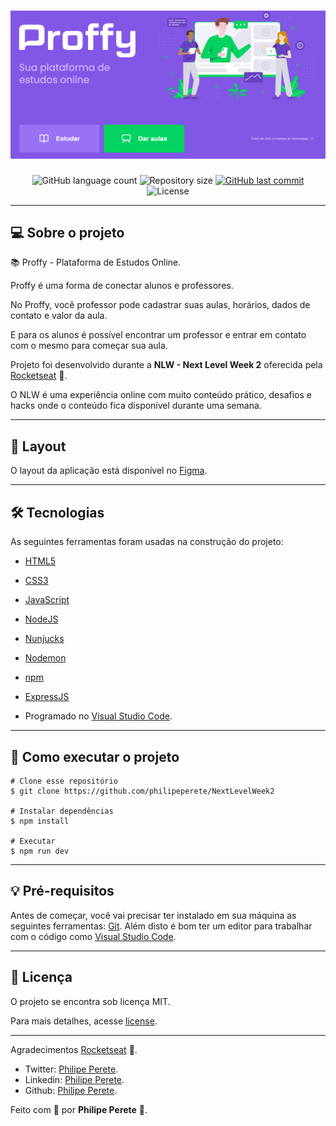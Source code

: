 <h1 align="center">
    <img alt="Next Level Week 2" title="#NextLevelWeek2" src="public/images/banner.png" />
</h1>

<p align="center">
  <img alt="GitHub language count" src="https://img.shields.io/github/languages/count/philipeperete/NextLevelWeek2?color=%2304D361">

  <img alt="Repository size" src="https://img.shields.io/github/repo-size/philipeperete/NextLevelWeek2">

  <a href="https://github.com/philipeperete/NextLevelWeek2/commits/master">
    <img alt="GitHub last commit" src="https://img.shields.io/github/last-commit/philipeperete/NextLevelWeek2">
  </a>

  <img alt="License" src="https://img.shields.io/badge/license-MIT-brightgreen">

</p>

_________

## 💻 Sobre o projeto

📚 Proffy - Plataforma de Estudos Online.

Proffy é uma forma de conectar alunos e professores.

No Proffy, você professor pode cadastrar suas aulas, horários, dados de contato e valor da aula. 

E para os alunos é possível encontrar um professor e entrar em contato com o mesmo para começar sua aula.
 

Projeto foi desenvolvido durante a **NLW - Next Level Week 2** oferecida pela [Rocketseat] 🚀.

O NLW é uma experiência online com muito conteúdo prático, desafios e hacks onde o conteúdo fica disponível durante uma semana.

_________

## 🎨 Layout

O layout da aplicação está disponível no [Figma].

_________

## 🛠 Tecnologias

As seguintes ferramentas foram usadas na construção do projeto:
 
 - [HTML5]
 - [CSS3]
 - [JavaScript]

 - [NodeJS]
 - [Nunjucks]
 - [Nodemon]
 
 - [npm]
 - [ExpressJS]

- Programado no [Visual Studio Code].

_________

## 🚀 Como executar o projeto

    # Clone esse repositório
    $ git clone https://github.com/philipeperete/NextLevelWeek2
    
    # Instalar dependências
    $ npm install  
    
    # Executar
    $ npm run dev

_________

## 💡 Pré-requisitos

Antes de começar, você vai precisar ter instalado em sua máquina as seguintes ferramentas:
[Git](https://git-scm.com).
Além disto é bom ter um editor para trabalhar com o código como [Visual Studio Code].

_________ 

## 📝 Licença

O projeto se encontra sob licença MIT.

Para mais detalhes, acesse [license](LICENSE).

_________

Agradecimentos [Rocketseat] 🚀.

* Twitter: [Philipe Perete](https://twitter.com/PhilipePerete).
* Linkedin: [Philipe Perete](https://www.linkedin.com/in/philipe-perete-b76622104/).
* Github: [Philipe Perete](https://github.com/philipeperete).

Feito com 💙 por **Philipe Perete** 👻.

[Rocketseat]: https://rocketseat.com.br
[Figma]: https://www.figma.com/file/GHGS126t7WYjnPZdRKChJF/?viewer=1&node-id= 

[HTML5]: https://developer.mozilla.org/en-US/docs/Web/Guide/HTML/HTML5
[CSS3]: https://developer.mozilla.org/en-US/docs/Archive/CSS3 
 
[JavaScript]: https://www.javascript.com/  

[ExpressJS]: https://expressjs.com/
[Nunjucks]: https://mozilla.github.io/nunjucks/templating.html
[Nodemon]: https://nodemon.io/
[NodeJS]: https://nodejs.org/
[npm]: https://www.npmjs.com/get-npm

[Visual Studio Code]: https://code.visualstudio.com/ 
